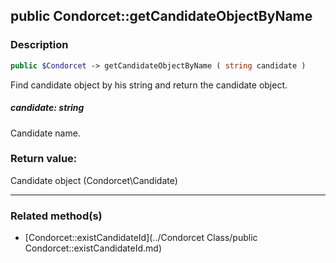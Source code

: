 ## public Condorcet::getCandidateObjectByName

### Description    

```php
public $Condorcet -> getCandidateObjectByName ( string candidate )
```

Find candidate object by his string and return the candidate object.    


##### **candidate:** *string*   
Candidate name.    



### Return value:   

Candidate object (Condorcet\Candidate)


---------------------------------------

### Related method(s)      

* [Condorcet::existCandidateId](../Condorcet Class/public Condorcet::existCandidateId.md)    

